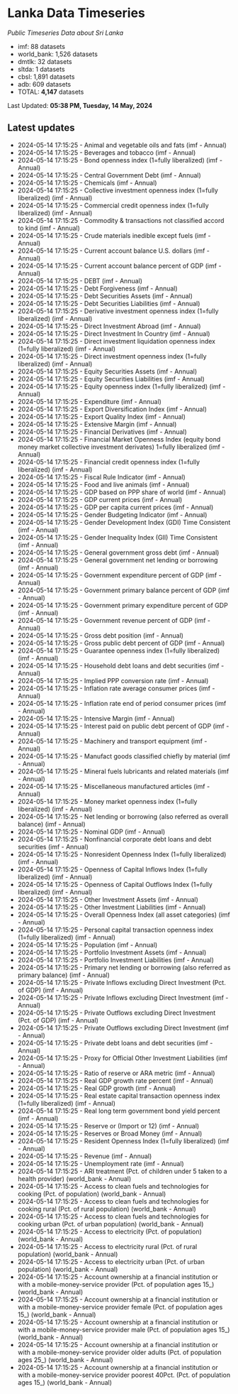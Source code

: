 # Lanka Data Timeseries
*Public Timeseries Data about Sri Lanka*

* imf: 88 datasets
* world_bank: 1,526 datasets
* dmtlk: 32 datasets
* sltda: 1 datasets
* cbsl: 1,891 datasets
* adb: 609 datasets
* TOTAL: **4,147** datasets

Last Updated: **05:38 PM, Tuesday, 14 May, 2024**

## Latest updates

* 2024-05-14 17:15:25 - Animal and vegetable oils and fats (imf - Annual)
* 2024-05-14 17:15:25 - Beverages and tobacco (imf - Annual)
* 2024-05-14 17:15:25 - Bond openness index (1=fully liberalized) (imf - Annual)
* 2024-05-14 17:15:25 - Central Government Debt (imf - Annual)
* 2024-05-14 17:15:25 - Chemicals (imf - Annual)
* 2024-05-14 17:15:25 - Collective investment openness index (1=fully liberalized) (imf - Annual)
* 2024-05-14 17:15:25 - Commercial credit openness index (1=fully liberalized) (imf - Annual)
* 2024-05-14 17:15:25 - Commodity & transactions not classified accord to kind (imf - Annual)
* 2024-05-14 17:15:25 - Crude materials inedible except fuels (imf - Annual)
* 2024-05-14 17:15:25 - Current account balance U.S. dollars (imf - Annual)
* 2024-05-14 17:15:25 - Current account balance percent of GDP (imf - Annual)
* 2024-05-14 17:15:25 - DEBT (imf - Annual)
* 2024-05-14 17:15:25 - Debt Forgiveness (imf - Annual)
* 2024-05-14 17:15:25 - Debt Securities Assets (imf - Annual)
* 2024-05-14 17:15:25 - Debt Securities Liabilities (imf - Annual)
* 2024-05-14 17:15:25 - Derivative investment openness index (1=fully liberalized) (imf - Annual)
* 2024-05-14 17:15:25 - Direct Investment Abroad (imf - Annual)
* 2024-05-14 17:15:25 - Direct Investment In Country (imf - Annual)
* 2024-05-14 17:15:25 - Direct investment liquidation openness index (1=fully liberalized) (imf - Annual)
* 2024-05-14 17:15:25 - Direct investment openness index (1=fully liberalized) (imf - Annual)
* 2024-05-14 17:15:25 - Equity Securities Assets (imf - Annual)
* 2024-05-14 17:15:25 - Equity Securities Liabilities (imf - Annual)
* 2024-05-14 17:15:25 - Equity openness index (1=fully liberalized) (imf - Annual)
* 2024-05-14 17:15:25 - Expenditure (imf - Annual)
* 2024-05-14 17:15:25 - Export Diversification Index (imf - Annual)
* 2024-05-14 17:15:25 - Export Quality Index (imf - Annual)
* 2024-05-14 17:15:25 - Extensive Margin (imf - Annual)
* 2024-05-14 17:15:25 - Financial Derivatives (imf - Annual)
* 2024-05-14 17:15:25 - Financial Market Openness Index (equity bond money market collective investment derivates) 1=fully liberalized (imf - Annual)
* 2024-05-14 17:15:25 - Financial credit openness index (1=fully liberalized) (imf - Annual)
* 2024-05-14 17:15:25 - Fiscal Rule Indicator (imf - Annual)
* 2024-05-14 17:15:25 - Food and live animals (imf - Annual)
* 2024-05-14 17:15:25 - GDP based on PPP share of world (imf - Annual)
* 2024-05-14 17:15:25 - GDP current prices (imf - Annual)
* 2024-05-14 17:15:25 - GDP per capita current prices (imf - Annual)
* 2024-05-14 17:15:25 - Gender Budgeting Indicator (imf - Annual)
* 2024-05-14 17:15:25 - Gender Development Index (GDI) Time Consistent (imf - Annual)
* 2024-05-14 17:15:25 - Gender Inequality Index (GII) Time Consistent (imf - Annual)
* 2024-05-14 17:15:25 - General government gross debt (imf - Annual)
* 2024-05-14 17:15:25 - General government net lending or borrowing (imf - Annual)
* 2024-05-14 17:15:25 - Government expenditure percent of GDP (imf - Annual)
* 2024-05-14 17:15:25 - Government primary balance percent of GDP (imf - Annual)
* 2024-05-14 17:15:25 - Government primary expenditure percent of GDP (imf - Annual)
* 2024-05-14 17:15:25 - Government revenue percent of GDP (imf - Annual)
* 2024-05-14 17:15:25 - Gross debt position (imf - Annual)
* 2024-05-14 17:15:25 - Gross public debt percent of GDP (imf - Annual)
* 2024-05-14 17:15:25 - Guarantee openness index (1=fully liberalized) (imf - Annual)
* 2024-05-14 17:15:25 - Household debt loans and debt securities (imf - Annual)
* 2024-05-14 17:15:25 - Implied PPP conversion rate (imf - Annual)
* 2024-05-14 17:15:25 - Inflation rate average consumer prices (imf - Annual)
* 2024-05-14 17:15:25 - Inflation rate end of period consumer prices (imf - Annual)
* 2024-05-14 17:15:25 - Intensive Margin (imf - Annual)
* 2024-05-14 17:15:25 - Interest paid on public debt percent of GDP (imf - Annual)
* 2024-05-14 17:15:25 - Machinery and transport equipment (imf - Annual)
* 2024-05-14 17:15:25 - Manufact goods classified chiefly by material (imf - Annual)
* 2024-05-14 17:15:25 - Mineral fuels lubricants and related materials (imf - Annual)
* 2024-05-14 17:15:25 - Miscellaneous manufactured articles (imf - Annual)
* 2024-05-14 17:15:25 - Money market openness index (1=fully liberalized) (imf - Annual)
* 2024-05-14 17:15:25 - Net lending or borrowing (also referred as overall balance) (imf - Annual)
* 2024-05-14 17:15:25 - Nominal GDP (imf - Annual)
* 2024-05-14 17:15:25 - Nonfinancial corporate debt loans and debt securities (imf - Annual)
* 2024-05-14 17:15:25 - Nonresident Openness Index (1=fully liberalized) (imf - Annual)
* 2024-05-14 17:15:25 - Openness of Capital Inflows Index (1=fully liberalized) (imf - Annual)
* 2024-05-14 17:15:25 - Openness of Capital Outflows Index (1=fully liberalized) (imf - Annual)
* 2024-05-14 17:15:25 - Other Investment Assets (imf - Annual)
* 2024-05-14 17:15:25 - Other Investment Liabilities (imf - Annual)
* 2024-05-14 17:15:25 - Overall Openness Index (all asset categories) (imf - Annual)
* 2024-05-14 17:15:25 - Personal capital transaction openness index (1=fully liberalized) (imf - Annual)
* 2024-05-14 17:15:25 - Population (imf - Annual)
* 2024-05-14 17:15:25 - Portfolio Investment Assets (imf - Annual)
* 2024-05-14 17:15:25 - Portfolio Investment Liabilities (imf - Annual)
* 2024-05-14 17:15:25 - Primary net lending or borrowing (also referred as primary balance) (imf - Annual)
* 2024-05-14 17:15:25 - Private Inflows excluding Direct Investment (Pct. of GDP) (imf - Annual)
* 2024-05-14 17:15:25 - Private Inflows excluding Direct Investment (imf - Annual)
* 2024-05-14 17:15:25 - Private Outflows excluding Direct Investment (Pct. of GDP) (imf - Annual)
* 2024-05-14 17:15:25 - Private Outflows excluding Direct Investment (imf - Annual)
* 2024-05-14 17:15:25 - Private debt loans and debt securities (imf - Annual)
* 2024-05-14 17:15:25 - Proxy for Official Other Investment Liabilities (imf - Annual)
* 2024-05-14 17:15:25 - Ratio of reserve or ARA metric (imf - Annual)
* 2024-05-14 17:15:25 - Real GDP growth rate percent (imf - Annual)
* 2024-05-14 17:15:25 - Real GDP growth (imf - Annual)
* 2024-05-14 17:15:25 - Real estate capital transaction openness index (1=fully liberalized) (imf - Annual)
* 2024-05-14 17:15:25 - Real long term government bond yield percent (imf - Annual)
* 2024-05-14 17:15:25 - Reserve or (Import or 12) (imf - Annual)
* 2024-05-14 17:15:25 - Reserves or Broad Money (imf - Annual)
* 2024-05-14 17:15:25 - Resident Openness Index (1=fully liberalized) (imf - Annual)
* 2024-05-14 17:15:25 - Revenue (imf - Annual)
* 2024-05-14 17:15:25 - Unemployment rate (imf - Annual)
* 2024-05-14 17:15:25 - ARI treatment (Pct. of children under 5 taken to a health provider) (world_bank - Annual)
* 2024-05-14 17:15:25 - Access to clean fuels and technologies for cooking (Pct. of population) (world_bank - Annual)
* 2024-05-14 17:15:25 - Access to clean fuels and technologies for cooking rural (Pct. of rural population) (world_bank - Annual)
* 2024-05-14 17:15:25 - Access to clean fuels and technologies for cooking urban (Pct. of urban population) (world_bank - Annual)
* 2024-05-14 17:15:25 - Access to electricity (Pct. of population) (world_bank - Annual)
* 2024-05-14 17:15:25 - Access to electricity rural (Pct. of rural population) (world_bank - Annual)
* 2024-05-14 17:15:25 - Access to electricity urban (Pct. of urban population) (world_bank - Annual)
* 2024-05-14 17:15:25 - Account ownership at a financial institution or with a mobile-money-service provider (Pct. of population ages 15_) (world_bank - Annual)
* 2024-05-14 17:15:25 - Account ownership at a financial institution or with a mobile-money-service provider female (Pct. of population ages 15_) (world_bank - Annual)
* 2024-05-14 17:15:25 - Account ownership at a financial institution or with a mobile-money-service provider male (Pct. of population ages 15_) (world_bank - Annual)
* 2024-05-14 17:15:25 - Account ownership at a financial institution or with a mobile-money-service provider older adults (Pct. of population ages 25_) (world_bank - Annual)
* 2024-05-14 17:15:25 - Account ownership at a financial institution or with a mobile-money-service provider poorest 40Pct. (Pct. of population ages 15_) (world_bank - Annual)